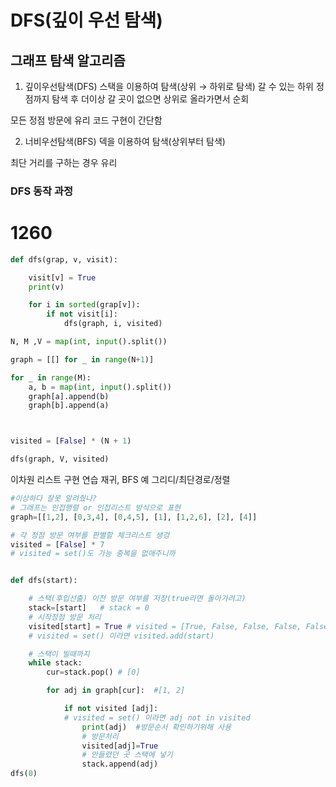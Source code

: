# DFS(깊이 우선 탐색)

## 그래프 탐색 알고리즘

1. 깊이우선탐색(DFS)
스택을 이용하여 탐색(상위 → 하위로 탐색)
갈 수 있는 하위 정점까지 탐색 후 더이상 갈 곳이 없으면 상위로 올라가면서 순회

모든 정점 방문에 유리
코드 구현이 간단함


2. 너비우선탐색(BFS)
덱을 이용하여 탐색(상위부터 탐색)

최단 거리를 구하는 경우 유리


### DFS 동작 과정
# 1260
```python
def dfs(grap, v, visit):

    visit[v] = True
    print(v)

    for i in sorted(grap[v]):
        if not visit[i]:
            dfs(graph, i, visited)

N, M ,V = map(int, input().split())

graph = [[] for _ in range(N+1)]

for _ in range(M):
    a, b = map(int, input().split())
    graph[a].append(b)
    graph[b].append(a)



visited = [False] * (N + 1)

dfs(graph, V, visited)
```





이차원 리스트 구현 연습
재귀, BFS
예
그리디/최단경로/정렬



```python
#이상하다 잘못 알려줬나?
# 그래프는 인접행렬 or 인접리스트 방식으로 표현
graph=[[1,2], [0,3,4], [0,4,5], [1], [1,2,6], [2], [4]]

# 각 정점 방문 여부를 판별할 체크리스트 생겅
visited = [False] * 7
# visited = set()도 가능 중복을 없애주니까


def dfs(start):

    # 스택(후입선출) 이전 방문 여부를 저장(true라면 돌아가려고)
    stack=[start]   # stack = 0
    # 시작정점 방문 처리
    visited[start] = True # visited = [True, False, False, False, False, False, False]
    # visited = set() 이라면 visited.add(start)

    # 스택이 빌때까지
    while stack:    
        cur=stack.pop() # [0]

        for adj in graph[cur]:  #[1, 2]  

            if not visited [adj]:
            # visited = set() 이라면 adj not in visited
                print(adj)  #방문순서 확인하기위해 사용
                # 방문처리
                visited[adj]=True
                # 안들렸던 곳 스택에 넣기
                stack.append(adj)
dfs(0)

```

